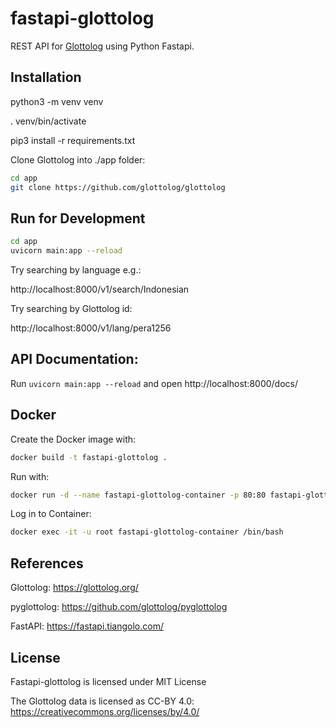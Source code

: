# fastapi-glottolog

REST API for [Glottolog](https://glottolog.org/) using Python Fastapi.

## Installation

python3 -m venv venv

. venv/bin/activate

pip3 install -r requirements.txt

Clone Glottolog into ./app folder: 

```bash
cd app
git clone https://github.com/glottolog/glottolog
```

## Run for Development

```bash
cd app
uvicorn main:app --reload
```

Try searching by language e.g.:

http://localhost:8000/v1/search/Indonesian

Try searching by Glottolog id:

http://localhost:8000/v1/lang/pera1256

## API Documentation:

Run `uvicorn main:app --reload` and open http://localhost:8000/docs/

## Docker

Create the Docker image with:

```bash
docker build -t fastapi-glottolog .
```

Run with:

```bash
docker run -d --name fastapi-glottolog-container -p 80:80 fastapi-glottolog
```

Log in to Container:

```bash
docker exec -it -u root fastapi-glottolog-container /bin/bash
```

## References

Glottolog: https://glottolog.org/

pyglottolog: https://github.com/glottolog/pyglottolog

FastAPI:  https://fastapi.tiangolo.com/

## License

Fastapi-glottolog is licensed under MIT License

The Glottolog data is licensed as CC-BY 4.0: https://creativecommons.org/licenses/by/4.0/
